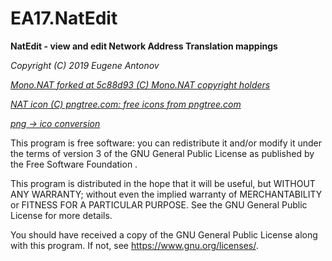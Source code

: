 # EA17.NatEdit
**NatEdit - view and edit Network Address Translation mappings**

*Copyright (C) 2019 Eugene Antonov*

*[Mono.NAT forked at 5c88d93 (C) Mono.NAT copyright holders](https://github.com/mono/Mono.Nat/)*

*[NAT icon (C) pngtree.com: free icons from pngtree.com](https://pngtree.com/free-icon/)*

*[png -> ico conversion](https://icoconvert.com/)*

This program is free software: you can redistribute it and/or modify
it under the terms of version 3 of the GNU General Public License 
as published by the Free Software Foundation .

This program is distributed in the hope that it will be useful,
but WITHOUT ANY WARRANTY; without even the implied warranty of
MERCHANTABILITY or FITNESS FOR A PARTICULAR PURPOSE.  See the
GNU General Public License for more details.

You should have received a copy of the GNU General Public License
along with this program.  If not, see <https://www.gnu.org/licenses/>.
